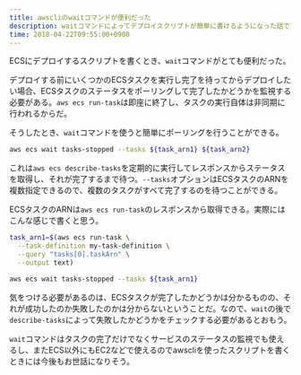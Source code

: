 ```yaml
---
title: awscliのwaitコマンドが便利だった
description: waitコマンドによってデプロイスクリプトが簡単に書けるようになった話です
time: 2018-04-22T09:55:00+0900
---
```


ECSにデプロイするスクリプトを書くとき、`wait`コマンドがとても便利だった。

デプロイする前にいくつかのECSタスクを実行し完了を待ってからデプロイしたい場合、ECSタスクのステータスをポーリングして完了したかどうかを監視する必要がある。`aws ecs run-task`は即座に終了し、タスクの実行自体は非同期に行われるからだ。

そうしたとき、`wait`コマンドを使うと簡単にポーリングを行うことができる。

```bash
aws ecs wait tasks-stopped --tasks ${task_arn1} ${task_arn2}
```

これは`aws ecs describe-tasks`を定期的に実行してレスポンスからステータスを取得し、それが完了するまで待つ。`--tasks`オプションはECSタスクのARNを複数指定できるので、複数のタスクがすべて完了するのを待つことができる。

ECSタスクのARNは`aws ecs run-task`のレスポンスから取得できる。実際にはこんな感じで書くと思う。

```bash
task_arn1=$(aws ecs run-task \
  --task-definition my-task-definition \
  --query "tasks[0].taskArn" \
  --output text)

aws ecs wait tasks-stopped --tasks ${task_arn1}
```

気をつける必要があるのは、ECSタスクが完了したかどうかは分かるものの、それが成功したのか失敗したのかは分からないということだ。なので、`wait`の後で`describe-tasks`によって失敗したかどうかをチェックする必要があるとおもう。

`wait`コマンドはタスクの完了だけでなくサービスのステータスの監視でも使えるし、またECS以外にもEC2などで使えるのでawscliを使ったスクリプトを書くときには今後もお世話になりそう。
